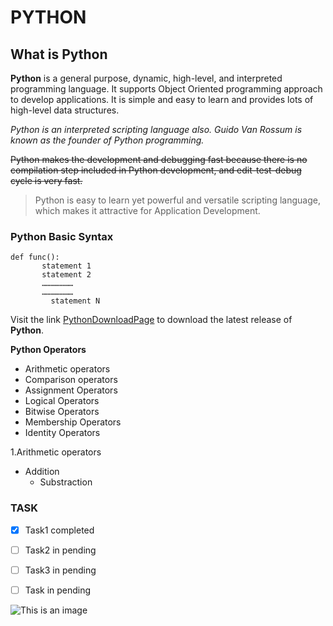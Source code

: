 # PYTHON

## What is Python

**Python** is a general purpose, dynamic, high-level, and interpreted programming language. It supports Object Oriented programming approach to develop applications. It is simple and easy to learn and provides lots of high-level data structures.

*Python is an interpreted scripting language also. Guido Van Rossum is known as the founder of Python programming.*

~~Python makes the development and debugging fast because there is no compilation step included in Python development, and edit-test-debug cycle is very fast.~~



>Python is easy to learn yet powerful and versatile scripting language, which makes it attractive for Application Development.

### Python Basic Syntax

```
def func():  
       statement 1  
       statement 2  
       …………………  
       …………………  
         statement N  
```

Visit the link [PythonDownloadPage](https://www.python.org/downloads/) to download the latest release of **Python**.


**Python Operators**

- Arithmetic operators
- Comparison operators
- Assignment Operators
- Logical Operators
- Bitwise Operators
- Membership Operators
- Identity Operators

1.Arithmetic operators
 - Addition
   - Substraction


### TASK

- [X] Task1 completed
- [ ] Task2 in pending
- [ ] Task3 in pending
- [ ] Task in pending


![This is an image](https://myoctocat.com/assets/images/base-octocat.svg)


